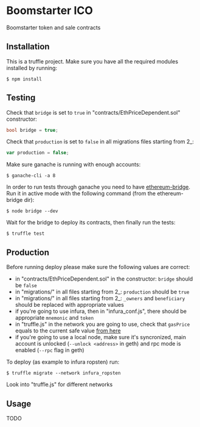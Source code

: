 # Boomstarter ICO

Boomstarter token and sale contracts

## Installation

This is a truffle project. Make sure you have all the required modules installed by running:

    $ npm install
  
## Testing

Check that `bridge` is set to `true` in "contracts/EthPriceDependent.sol" constructor:

```c
bool bridge = true;
```
Check that `production` is set to `false` in all migrations files starting from 2_:

```javascript
var production = false;
```

Make sure ganache is running with enough accounts:

    $ ganache-cli -a 8

In order to run tests through ganache you need to have [ethereum-bridge](https://github.com/oraclize/ethereum-bridge). 
Run it in active mode with the following command (from the ethereum-bridge dir):

    $ node bridge --dev

Wait for the bridge to deploy its contracts, then finally run the tests:

    $ truffle test

## Production

Before running deploy please make sure the following values are correct:

* in "contracts/EthPriceDependent.sol" in the constructor: `bridge` should be `false`
* in "migrations/" in all files starting from 2_: `production` should be `true`
* in "migrations/" in all files starting from 2_: `_owners` and `beneficiary` should be replaced with appropriate values
* if you're going to use infura, then in "infura_conf.js", there should be appropriate `mnemonic` and `token`
* in "truffle.js" in the network you are going to use, check that `gasPrice` equals to the current safe value [from here](https://ethgasstation.info/)
* if you're going to use a local node, make sure it's syncronized, main account is unlocked (`--unlock <address>` in geth) and rpc mode is enabled (`--rpc` flag in geth)

To deploy (as example to infura ropsten) run:

    $ truffle migrate --network infura_ropsten

Look into "truffle.js" for different networks

## Usage

TODO



